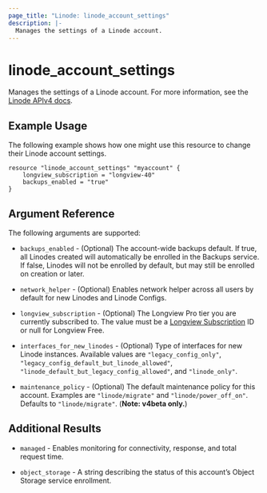 ```yaml
---
page_title: "Linode: linode_account_settings"
description: |-
  Manages the settings of a Linode account.
---
```


# linode\_account\_settings

Manages the settings of a Linode account.
For more information, see the [Linode APIv4 docs](https://techdocs.akamai.com/linode-api/reference/get-account-settings).

## Example Usage

The following example shows how one might use this resource to change their Linode account settings.

```hcl
resource "linode_account_settings" "myaccount" {
    longview_subscription = "longview-40"
    backups_enabled = "true"
}
```

## Argument Reference

The following arguments are supported:

* `backups_enabled` - (Optional) The account-wide backups default. If true, all Linodes created will automatically be enrolled in the Backups service. If false, Linodes will not be enrolled by default, but may still be enrolled on creation or later.

* `network_helper` - (Optional) Enables network helper across all users by default for new Linodes and Linode Configs.

* `longview_subscription` - (Optional) The Longview Pro tier you are currently subscribed to. The value must be a [Longview Subscription](https://techdocs.akamai.com/linode-api/reference/get-longview-subscriptions) ID or null for Longview Free.

* `interfaces_for_new_linodes` - (Optional) Type of interfaces for new Linode instances. Available values are `"legacy_config_only"`, `"legacy_config_default_but_linode_allowed"`, `"linode_default_but_legacy_config_allowed"`, and `"linode_only"`.

* `maintenance_policy` - (Optional) The default maintenance policy for this account. Examples are `"linode/migrate"` and `"linode/power_off_on"`. Defaults to `"linode/migrate"`. (**Note: v4beta only.**)

## Additional Results

* `managed` - Enables monitoring for connectivity, response, and total request time.

* `object_storage` - A string describing the status of this account’s Object Storage service enrollment.

